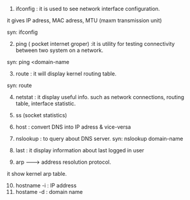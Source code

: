1. ifconfig : it is used to see network interface configuration.

it gives IP adress, MAC adress, MTU (maxm transmission unit)

syn: ifconfig


2. ping ( pocket internet groper) :it is utility for testing connectivity between two system on a network.

syn: ping <domain-name


3. route : it will display kernel routing table.

syn: route

4. netstat : it display useful info. such as network connections, routing table, interface statistic.

5. ss (socket statistics) 

6. host : convert DNS into IP adress & vice-versa

7. nslookup : to query about DNS server.
syn: nslookup domain-name

8. last : it display information about last logged in user

9. arp  ---> address resolution protocol.

it show kernel arp table.


10. hostname -i  : IP address
11. hostame -d   : domain name


